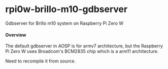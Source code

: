 # rpi0w-brillo-m10-gdbserver
Gdbserver for Brillo m10 system on Raspberry Pi Zero W

#### Overview
The default gdbserver in AOSP is for armv7 architecture, but the Raspberry Pi Zero W uses Broadcom's BCM2835 chip which is a arm11 architecture.

Need to recompile it from source.
